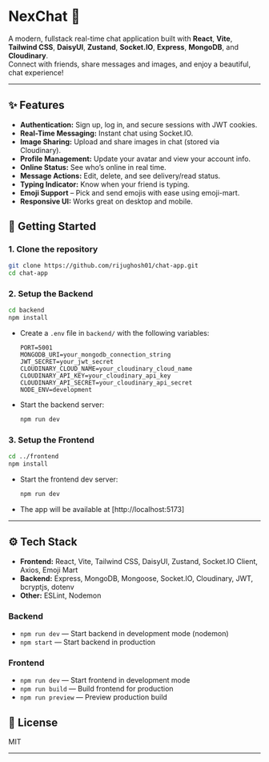 # NexChat 💬

A modern, fullstack real-time chat application built with **React**, **Vite**, **Tailwind CSS**, **DaisyUI**, **Zustand**, **Socket.IO**, **Express**, **MongoDB**, and **Cloudinary**.  
Connect with friends, share messages and images, and enjoy a beautiful, chat experience!

---

## ✨ Features

- **Authentication:** Sign up, log in, and secure sessions with JWT cookies.
- **Real-Time Messaging:** Instant chat using Socket.IO.
- **Image Sharing:** Upload and share images in chat (stored via Cloudinary).
- **Profile Management:** Update your avatar and view your account info.
- **Online Status:** See who’s online in real time.
- **Message Actions:** Edit, delete, and see delivery/read status.
- **Typing Indicator:** Know when your friend is typing.
- **Emoji Support** – Pick and send emojis with ease using emoji-mart.
- **Responsive UI:** Works great on desktop and mobile.


## 🚀 Getting Started

### 1. Clone the repository

```sh
git clone https://github.com/rijughosh01/chat-app.git
cd chat-app
```

### 2. Setup the Backend

```sh
cd backend
npm install
```

- Create a `.env` file in `backend/` with the following variables:

  ```
  PORT=5001
  MONGODB_URI=your_mongodb_connection_string
  JWT_SECRET=your_jwt_secret
  CLOUDINARY_CLOUD_NAME=your_cloudinary_cloud_name
  CLOUDINARY_API_KEY=your_cloudinary_api_key
  CLOUDINARY_API_SECRET=your_cloudinary_api_secret
  NODE_ENV=development
  ```

- Start the backend server:

  ```sh
  npm run dev
  ```

### 3. Setup the Frontend

```sh
cd ../frontend
npm install
```

- Start the frontend dev server:

  ```sh
  npm run dev
  ```

- The app will be available at [http://localhost:5173]

---

## ⚙️ Tech Stack

- **Frontend:** React, Vite, Tailwind CSS, DaisyUI, Zustand, Socket.IO Client, Axios, Emoji Mart
- **Backend:** Express, MongoDB, Mongoose, Socket.IO, Cloudinary, JWT, bcryptjs, dotenv
- **Other:** ESLint, Nodemon



### Backend

- `npm run dev` — Start backend in development mode (nodemon)
- `npm start` — Start backend in production

### Frontend

- `npm run dev` — Start frontend in development mode
- `npm run build` — Build frontend for production
- `npm run preview` — Preview production build



## 📄 License

MIT

---
